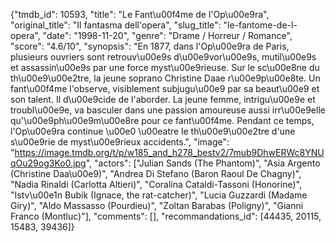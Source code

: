 {"tmdb_id": 10593, "title": "Le Fant\u00f4me de l'Op\u00e9ra", "original_title": "Il fantasma dell'opera", "slug_title": "le-fantome-de-l-opera", "date": "1998-11-20", "genre": "Drame / Horreur / Romance", "score": "4.6/10", "synopsis": "En 1877, dans l'Op\u00e9ra de Paris, plusieurs ouvriers sont retrouv\u00e9s d\u00e9vor\u00e9s, mutil\u00e9s et assassin\u00e9s par une force myst\u00e9rieuse. Sur le sc\u00e8ne du th\u00e9\u00e2tre, la jeune soprano Christine Daae r\u00e9p\u00e8te. Un fant\u00f4me l'observe, visiblement subjugu\u00e9 par sa beaut\u00e9 et son talent. Il d\u00e9cide de l'aborder. La jeune femme, intrigu\u00e9e et troubl\u00e9e, va basculer dans une passion amoureuse aussi irr\u00e9elle qu'\u00e9ph\u00e9m\u00e8re pour ce fant\u00f4me. Pendant ce temps, l'Op\u00e9ra continue \u00e0 \u00eatre le th\u00e9\u00e2tre d'une s\u00e9rie de myst\u00e9rieux accidents.", "image": "https://image.tmdb.org/t/p/w185_and_h278_bestv2/7mub9DhwERWc8YNUqOu29og3Ko0.jpg", "actors": ["Julian Sands (The Phantom)", "Asia Argento (Christine Daa\u00e9)", "Andrea Di Stefano (Baron Raoul De Chagny)", "Nadia Rinaldi (Carlotta Altieri)", "Coralina Cataldi-Tassoni (Honorine)", "Istv\u00e1n Bubik (Ignace, the rat-catcher)", "Lucia Guzzardi (Madame Giry)", "Aldo Massasso (Pourdieu)", "Zoltan Barabas (Poligny)", "Gianni Franco (Montluc)"], "comments": [], "recommandations_id": [44435, 20115, 15483, 39436]}